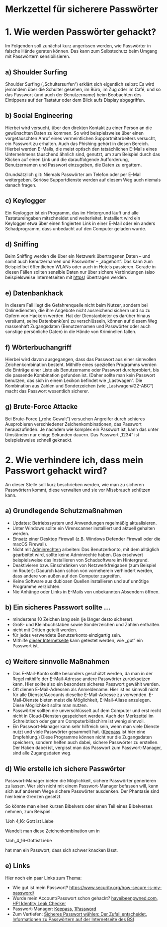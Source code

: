 # Merkzettel für sicherere Passwörter

# 1\. Wie werden Passwörter gehackt?
Im Folgenden soll zunächst kurz angerissen werden, wie Passwörter in falsche Hände geraten können. Das kann zum Selbstschutz beim Umgang mit Passwörtern sensibilisieren.
## a) Shoulder Surfing
Shoulder Surfing („Schultersurfen“) erklärt sich eigentlich selbst: Es wird jemandem über die Schulter gesehen, im Büro, im Zug oder im Café, und so das Passwort (und auch der Benutzername) beim Beobachten des Eintippens auf der Tastatur oder dem Blick aufs Display abgegriffen.
## b) Social Engineering
Hierbei wird versucht, über den direkten Kontakt zu einer Person an die gewünschten Daten zu kommen. So wird beispielsweise über einen vorgetäuschten Anruf eines vermeintlichen Supportmitarbeiters versucht, ein Passwort zu erhalten. Auch das Phishing gehört in diesen Bereich. Hierbei werden E-Mails, die meist optisch den tatsächlichen E-Mails eines Unternehmens täuschend ähnlich sind, genutzt, um zum Beispiel durch das Klicken auf einen Link und die darauffolgende Aufforderung, Benutzernamen und Passwort einzugeben, die Daten zu ergattern. 

Grundsätzlich gilt: Niemals Passwörter am Telefon oder per E-Mail weitergeben. Seriöse Supportdienste werden auf diesem Weg auch niemals danach fragen.
## c) Keylogger
Ein Keylogger ist ein Programm, das im Hintergrund läuft und alle Tastatureingaben mitschneidet und weiterleitet. Installiert wird ein Keylogger etwa über einen fingierten Link in einer E-Mail oder ein anders Schadprogramm, dass unbedacht auf den Computer geladen wurde.
## d) Sniffing
Beim Sniffing werden die über ein Netzwerk übertragenen Daten – und somit auch Benutzernamen und Passwörter – „abgehört“. Das kann zum Beispiel bei öffentlichen WLANs oder auch in Hotels passieren. Gerade in diesen Fällen sollten sensible Daten nur über sichere Verbindungen (also beispielsweise Internetseiten mit [https](https://de.wikipedia.org/wiki/Hypertext_Transfer_Protocol_Secure)) übertragen werden.
## e) Datenbankhack
In diesem Fall liegt die Gefahrenquelle nicht beim Nutzer, sondern bei Onlinediensten, die ihre Angebote nicht ausreichend sichern und so zu Opfern von Hackern werden. Hat der Dienstanbieter es darüber hinaus versäumt, seine Datenbank(en) zu verschlüsseln, können auf diesem Weg massenhaft Zugangsdaten (Benutzernamen und Passwörter oder auch sonstige persönliche Daten) in die Hände von Kriminellen fallen.
## f) Wörterbuchangriff
Hierbei wird davon ausgegangen, dass das Passwort aus einer sinnvollen Zeichenkombination besteht. Mithilfe eines speziellen Programms werden die Einträge einer Liste als Benutzername oder Passwort durchprobiert, bis die passende Kombination gefunden ist. (Daher sollte man kein Passwort benutzen, das sich in einem Lexikon befindet wie „Lastwagen“. Die Kombination aus Zahlen und Sonderzeichen (wie „Lastwagen#22-ABC“) macht das Passwort wesentlich sicherer.
## g) Brute-Force Attacke
Bei Brute-Force („rohe Gewalt“) versuchen Angreifer durch schieres Ausprobieren verschiedener Zeichenkombinationen, das Passwort herauszufinden. Je nachdem wie komplex ein Passwort ist, kann das unter Umständen nur einige Sekunden dauern. Das Passwort „1234“ ist beispielsweise schnell geknackt.
# 2\. Wie verhindere ich, dass mein Passwort gehackt wird?
An dieser Stelle soll kurz beschrieben werden, wie man zu sicheren Passwörtern kommt, diese verwalten und sie vor Missbrauch schützen kann.
## a) Grundlegende Schutzmaßnahmen
- Updates: Betriebssystem und Anwendungen regelmäßig aktualisieren.
- Unter Windows sollte ein Virenscanner installiert und aktuell gehalten werden.
- Einsatz einer Desktop Firewall (z.B. Windows Defender Firewall oder die macOS Firewall).
- Nicht mit [Adminrechten](https://de.wikipedia.org/wiki/Administrator_\(Rolle\)) arbeiten: Das Benutzerkonto, mit dem alltäglich gearbeitet wird, sollte keine Adminrechte haben. Das erschwert beispielsweise das Installieren von Schadsoftware im Hintergrund.
- Deaktivieren bzw. Einschränken von Netzwerkfreigaben (zum Beispiel im Router): Dadurch kann schon von vorneherein verhindert werden, dass andere von außen auf den Computer zugreifen.
- Keine Software aus dubiosen Quellen installieren und auf unnötige Programme verzichten.
- Nie Anhänge oder Links in E-Mails von unbekannten Absendern öffnen.
## b) Ein sicheres Passwort sollte ...
- mindestens 10 Zeichen lang sein (je länger desto sicherer).
- Groß- und Kleinbuchstaben sowie Sonderzeichen und Zahlen enthalten.
- nicht mit Dritten geteilt werden.
- für jedes verwendete Benutzerkonto einzigartig sein.
- Mithilfe [dieser Internetseite](https://www.security.org/how-secure-is-my-password/) kann getestet werden, wie „gut“ ein Passwort ist.
## c) Weitere sinnvolle Maßnahmen
- Das E-Mail-Konto sollte besonders geschützt werden, da man in der Regel mithilfe der E-Mail-Adresse andere Passwörter zurücksetzen kann. Hier sollte also ein besonders sicheres Passwort gewählt werden.
- Oft dienen E-Mail-Adressen als Anmeldename. Hier ist es sinnvoll nicht für alle Dienste/Accounts dieselbe E-Mail-Adresse zu verwenden. E-Mail-Dienste bieten meist die Möglichkeit, E-Mail-Aliase anzulegen. Diese Möglichkeit sollte man nutzen.
- Passwörter sollten nie unverschlüsselt auf dem Computer und erst recht nicht in Cloud-Diensten gespeichert werden. Auch der Merkzettel im Schreibtisch oder gar am Computerbildschirm ist wenig sinnvoll.
- Ein Passwort-Manager kann sehr hilfreich sein, wenn man viele Dienste nutzt und viele Passwörter gesammelt hat. ([Keepass](https://keepassxc.org/) ist hier eine Empfehlung.) Diese Programme können nicht nur die Zugangsdaten speichern, sondern helfen auch dabei, sichere Passwörter zu erstellen. Der Haken dabei ist, vergisst man das Passwort zum Passwort-Manager, sind alle Zugangsdaten weg.
## d) Wie erstelle ich sichere Passwörter
Passwort-Manager bieten die Möglichkeit, sichere Passwörter generieren zu lassen. Wer sich nicht mit einem Passwort-Manager befassen will, kann sich auf anderem Wege sichere Passwörter ausdenken. Der Phantasie sind hier keine Grenzen gesetzt.

So könnte man einen kurzen Bibelvers oder einen Teil eines Bibelverses nehmen, zum Beispiel:

1Joh 4,16: Gott ist Liebe

Wandelt man diese Zeichenkombination um in

1Joh\_4\_16-GottistLiebe

hat man ein Passwort, dass sich schwer knacken lässt.
## e) Links
Hier noch ein paar Links zum Thema:

- Wie gut ist mein Passwort? <https://www.security.org/how-secure-is-my-password/> 
- Wurde mein Account/Passwort schon gehackt? [haveibeenpwned.com](http://haveibeenpwned.com/),\
  [HPI Identity Leak Checker](https://sec.hpi.de/ilc/)
- Passwort-Manager: [Keepass](https://keepassxc.org/), [1Password](https://1password.com/)
- Zum Vertiefen: [Sicheres Passwort wählen: Der Zufall entscheidet](https://www.kuketz-blog.de/sicheres-passwort-waehlen-der-zufall-entscheidet/), [Informationen zu Passwörtern auf der Internetseite des BSI](https://www.bsi.bund.de/DE/Themen/Verbraucherinnen-und-Verbraucher/Informationen-und-Empfehlungen/Cyber-Sicherheitsempfehlungen/Accountschutz/Sichere-Passwoerter-erstellen/Umgang-mit-Passwoertern/umgang-mit-passwoertern_node.html)
